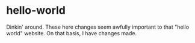 # hello-world
Dinkin' around.
These here changes seem awfully important to that "hello world" website.  On that basis, I have changes made.
